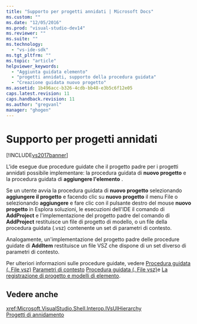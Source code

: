 ```yaml
---
title: "Supporto per progetti annidati | Microsoft Docs"
ms.custom: ""
ms.date: "12/05/2016"
ms.prod: "visual-studio-dev14"
ms.reviewer: ""
ms.suite: ""
ms.technology: 
  - "vs-ide-sdk"
ms.tgt_pltfrm: ""
ms.topic: "article"
helpviewer_keywords: 
  - "Aggiunta guidata elemento"
  - "progetti annidati, supporto della procedura guidata"
  - "Creazione guidata nuovo progetto"
ms.assetid: 1b496acc-b326-4cdb-bb48-e3b5c6f12e05
caps.latest.revision: 11
caps.handback.revision: 11
ms.author: "gregvanl"
manager: "ghogen"
---
```

# Supporto per progetti annidati
[!INCLUDE[vs2017banner](../../code-quality/includes/vs2017banner.md)]

L'ide esegue due procedure guidate che il progetto padre per i progetti annidati possibile implementare: la procedura guidata di **nuovo progetto** e la procedura guidata di **aggiungere l'elemento** .  
  
 Se un utente avvia la procedura guidata di **nuovo progetto** selezionando **aggiungere il progetto** e facendo clic su **nuovo progetto** il menu File o selezionando **aggiungere** e fare clic con il pulsante destro del mouse **nuovo progetto** in Esplora soluzioni, le esecuzioni dell'IDE il comando di **AddProject** e l'implementazione del progetto padre del comando di **AddProject** restituisce un file di progetto di modello, o un file della procedura guidata \(.vsz\) contenente un set di parametri di contesto.  
  
 Analogamente, un'implementazione del progetto padre delle procedure guidate di **AddItem** restituisce un file VSZ che dispone di un set diverso di parametri di contesto.  
  
 Per ulteriori informazioni sulle procedure guidate, vedere [Procedura guidata \(. File vsz\)](../../extensibility/internals/wizard-dot-vsz-file.md) [Parametri di contesto](../../extensibility/internals/context-parameters.md) [Procedura guidata \(. File vsz\)](../../extensibility/internals/wizard-dot-vsz-file.md)e [La registrazione di progetto e modelli di elemento](../../extensibility/internals/registering-project-and-item-templates.md).  
  
## Vedere anche  
 <xref:Microsoft.VisualStudio.Shell.Interop.IVsUIHierarchy>   
 [Progetti di annidamento](../../extensibility/internals/nesting-projects.md)